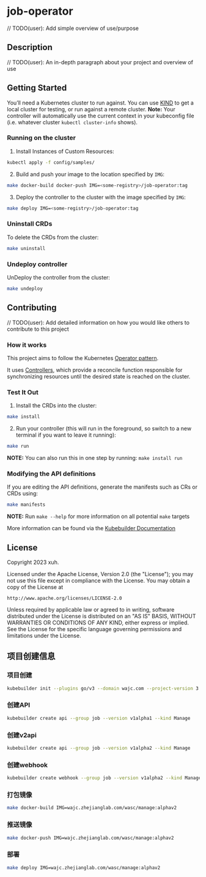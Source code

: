 # job-operator
// TODO(user): Add simple overview of use/purpose

## Description
// TODO(user): An in-depth paragraph about your project and overview of use

## Getting Started
You’ll need a Kubernetes cluster to run against. You can use [KIND](https://sigs.k8s.io/kind) to get a local cluster for testing, or run against a remote cluster.
**Note:** Your controller will automatically use the current context in your kubeconfig file (i.e. whatever cluster `kubectl cluster-info` shows).

### Running on the cluster
1. Install Instances of Custom Resources:

```sh
kubectl apply -f config/samples/
```

2. Build and push your image to the location specified by `IMG`:

```sh
make docker-build docker-push IMG=<some-registry>/job-operator:tag
```

3. Deploy the controller to the cluster with the image specified by `IMG`:

```sh
make deploy IMG=<some-registry>/job-operator:tag
```

### Uninstall CRDs
To delete the CRDs from the cluster:

```sh
make uninstall
```

### Undeploy controller
UnDeploy the controller from the cluster:

```sh
make undeploy
```

## Contributing
// TODO(user): Add detailed information on how you would like others to contribute to this project

### How it works
This project aims to follow the Kubernetes [Operator pattern](https://kubernetes.io/docs/concepts/extend-kubernetes/operator/).

It uses [Controllers](https://kubernetes.io/docs/concepts/architecture/controller/),
which provide a reconcile function responsible for synchronizing resources until the desired state is reached on the cluster.

### Test It Out
1. Install the CRDs into the cluster:

```sh
make install
```

2. Run your controller (this will run in the foreground, so switch to a new terminal if you want to leave it running):

```sh
make run
```

**NOTE:** You can also run this in one step by running: `make install run`

### Modifying the API definitions
If you are editing the API definitions, generate the manifests such as CRs or CRDs using:

```sh
make manifests
```

**NOTE:** Run `make --help` for more information on all potential `make` targets

More information can be found via the [Kubebuilder Documentation](https://book.kubebuilder.io/introduction.html)

## License

Copyright 2023 xuh.

Licensed under the Apache License, Version 2.0 (the "License");
you may not use this file except in compliance with the License.
You may obtain a copy of the License at

    http://www.apache.org/licenses/LICENSE-2.0

Unless required by applicable law or agreed to in writing, software
distributed under the License is distributed on an "AS IS" BASIS,
WITHOUT WARRANTIES OR CONDITIONS OF ANY KIND, either express or implied.
See the License for the specific language governing permissions and
limitations under the License.

## 项目创建信息

### 项目创建

```sh
kubebuilder init --plugins go/v3 --domain wajc.com --project-version 3 --owner "xuh"
```

### 创建API
```sh
kubebuilder create api --group job --version v1alpha1 --kind Manage
```
### 创建v2api
```sh
kubebuilder create api --group job --version v1alpha2 --kind Manage
```
### 创建webhook
```sh
kubebuilder create webhook --group job --version v1alpha2 --kind Manage --defaulting --programmatic-validation --conversion --force
```
### 打包镜像
```sh
make docker-build IMG=wajc.zhejianglab.com/wasc/manage:alphav2
```
### 推送镜像
```sh
make docker-push IMG=wajc.zhejianglab.com/wasc/manage:alphav2
```
### 部署
```sh
make deploy IMG=wajc.zhejianglab.com/wasc/manage:alphav2
```